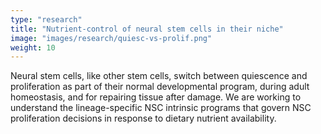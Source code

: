 ```yaml
---
type: "research"
title: "Nutrient-control of neural stem cells in their niche"
image: "images/research/quiesc-vs-prolif.png"
weight: 10
---
```

Neural stem cells, like other stem cells, switch between quiescence and proliferation as part of their normal developmental program, during adult homeostasis, and for repairing tissue after damage. We are working to understand the lineage-specific NSC intrinsic programs that govern NSC proliferation decisions in response to dietary nutrient availability.